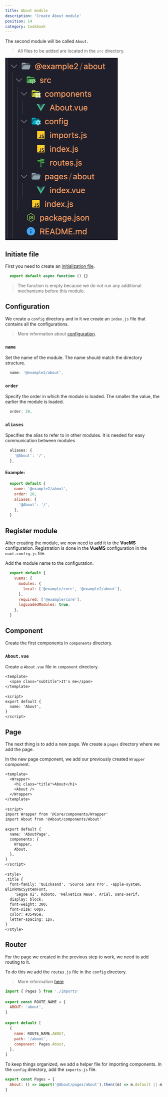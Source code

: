 ```yaml
---
title: About module
description: 'Create About module'
position: 14
category: Cookbook
---
```


The second module will be called `About`.

> All files to be added are located in the `src` directory.

<alert type="info" align="center">
      <img src="demo/image/demo-about-module.png" alt="About module"/>
</alert>

## Initiate file

First you need to create an [initialization file](/module-config#indexjs).

```javascript [@About/index.js]
  export default async function () {}
```
> The function is empty because we do not run any additional mechanisms before this module.

## Configuration

We create a `config` directory and in it we create an `index.js` file that contains all the configurations.


> More information about [configuration](/module-config#main-configuration).

### `name`
Set the name of the module. The name should match the directory structure.
```javascript
  name: '@example2/about',
```

### `order`
Specify the order in which the module is loaded. The smaller the value, the earlier the module is loaded.
```javascript
  order: 20,
```

### `aliases`
Specifies the alias to refer to in other modules.
It is needed for easy communication between modules

```javascript
  aliases: {
    '@About': '/',
  },
```

#### Example:

```javascript [@About/config/index.js]
  export default {
    name: '@example2/about',
    order: 20,
    aliases: {
      '@About': '/',
    },
  }
```

## Register module

After creating the module, we now need to add it to the **VueMS** configuration.
Registration is done in the **VueMS** configuration in the `nuxt.config.js` file.

Add the module name to the configuration.

```javascript [nuxt.config.js]
  export default {
    vuems: {
      modules: {
        local: ['@example/core', '@example2/about'],
      },
      required: ['@example/core'],
      logLoadedModules: true,
    },
  }
```

## Component

Create the first components in `components` directory.

### `About.vue`
Create a `About.vue` file in `component` directory.

```vue [@About/components/About.vue]
<template>
  <span class="subtitle">It's me</span>
</template>

<script>
export default {
  name: 'About',
}
</script>
```

## Page

The next thing is to add a new page.
We create a `pages` directory where we add the page.

In the new page component, we add our previously created `Wrapper` component.

```vue [@About/pages/about/index.vue]
<template>
  <Wrapper>
    <h1 class="title">About</h1>
    <About />
  </Wrapper>
</template>

<script>
import Wrapper from '@Core/components/Wrapper'
import About from '@About/components/About'

export default {
  name: 'AboutPage',
  components: {
    Wrapper,
    About,
  },
}
</script>

<style>
.title {
  font-family: 'Quicksand', 'Source Sans Pro', -apple-system, BlinkMacSystemFont,
    'Segoe UI', Roboto, 'Helvetica Neue', Arial, sans-serif;
  display: block;
  font-weight: 300;
  font-size: 60px;
  color: #35495e;
  letter-spacing: 1px;
}
</style>

```

## Router

For the page we created in the previous step to work, we need to add routing to it.

To do this we add the `routes.js` file in the `config` directory.

> More information [here](/module-config#routing)

```javascript [@About/config/routes.js]
import { Pages } from './imports'

export const ROUTE_NAME = {
  ABOUT: 'about',
}

export default [
  {
    name: ROUTE_NAME.ABOUT,
    path: '/about',
    component: Pages.About,
  },
]
```

To keep things organized, we add a helper file for importing components.
In the `config` directory, add the `imports.js` file.

```javascript [@About/config/imports.js]
export const Pages = {
  About: () => import('@About/pages/about').then((m) => m.default || m),
}
```
